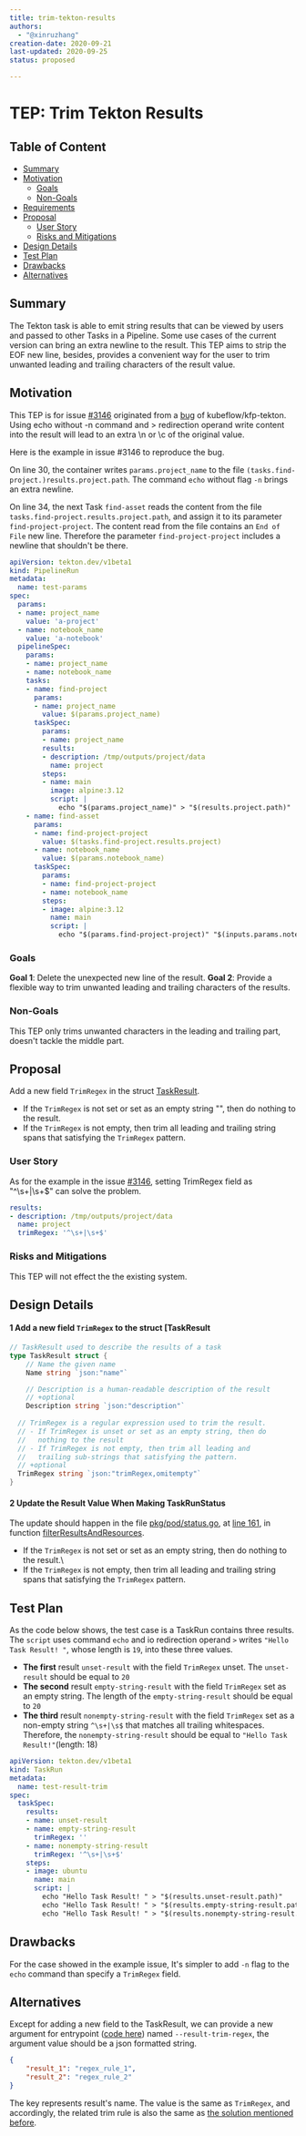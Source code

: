 ```yaml
---
title: trim-tekton-results
authors:
  - "@xinruzhang"
creation-date: 2020-09-21
last-updated: 2020-09-25
status: proposed

---
```




# TEP: Trim Tekton Results

## Table of Content

- [Summary](#summary)
- [Motivation](#motivation)
  - [Goals](#goals)
  - [Non-Goals](#non-goals)
- [Requirements](#requirements)
- [Proposal](#proposal)
  - [User Story](#user-story)
  - [Risks and Mitigations](#risks-and-mitigations)
- [Design Details](#design-details)
- [Test Plan](#test-plan)
- [Drawbacks](#drawbacks)
- [Alternatives](#alternatives)

## Summary

The Tekton task is able to emit string results that can be viewed by users and passed to other Tasks in a Pipeline. Some use cases of the current version can bring an extra newline to the result. This TEP aims to strip the EOF new line, besides, provides a convenient way for the user to trim unwanted leading and trailing characters of the result value.

## Motivation

This TEP is for issue [#3146](https://github.com/tektoncd/pipeline/issues/3146) originated from a [bug](https://github.com/kubeflow/kfp-tekton/issues/273) of kubeflow/kfp-tekton. Using echo without -n command and > redirection operand write content into the result will lead to an extra \n or \c of the original value.

Here is the example in issue #3146 to reproduce the bug.

On line 30, the container writes `params.project_name` to the file `(tasks.find-project.)results.project.path`. The command `echo` without flag `-n` brings an extra newline.

On line 34, the next Task `find-asset` reads the content from the file `tasks.find-project.results.project.path`, and assign it to its parameter `find-project-project`. The content read from the file contains an `End of File` new line. Therefore the parameter `find-project-project` includes a newline that shouldn't be there.

```yaml
apiVersion: tekton.dev/v1beta1
kind: PipelineRun
metadata:
  name: test-params
spec:
  params:
  - name: project_name
    value: 'a-project'
  - name: notebook_name
    value: 'a-notebook'
  pipelineSpec:
    params:
    - name: project_name
    - name: notebook_name
    tasks:
    - name: find-project
      params:
      - name: project_name
        value: $(params.project_name)
      taskSpec:
        params:
        - name: project_name
        results:
        - description: /tmp/outputs/project/data
          name: project
        steps:
        - name: main
          image: alpine:3.12
          script: |
            echo "$(params.project_name)" > "$(results.project.path)"
    - name: find-asset
      params:
      - name: find-project-project
        value: $(tasks.find-project.results.project)
      - name: notebook_name
        value: $(params.notebook_name)
      taskSpec:
        params:
        - name: find-project-project
        - name: notebook_name
        steps:
        - image: alpine:3.12
          name: main
          script: |
            echo "$(params.find-project-project)" "$(inputs.params.notebook_name)"
```

### Goals
**Goal 1**: Delete the unexpected new line of the result.
**Goal 2**: Provide a flexible way to trim unwanted leading and trailing characters of the results.

### Non-Goals
This TEP only trims unwanted characters in the leading and trailing part, doesn't tackle the middle part.

## Proposal

Add a new field `TrimRegex` in the struct [TaskResult](https://github.com/tektoncd/pipeline/blob/434c47daaf623a595e2010ec966a7e6dbedb2df6/pkg/apis/pipeline/v1beta1/task_types.go#L110).

- If the `TrimRegex` is not set or set as an empty string "", then do nothing to the result.
- If the `TrimRegex` is not empty, then trim all leading and trailing string spans that satisfying the `TrimRegex` pattern.

### User Story

As for the example in the issue [#3146](https://github.com/tektoncd/pipeline/issues/3146), setting TrimRegex field as "^\s+|\s+$" can solve the problem.

```yaml
results:
- description: /tmp/outputs/project/data
  name: project
  trimRegex: '^\s+|\s+$'
```

### Risks and Mitigations

This TEP will not effect the the existing system.


## Design Details
#### 1 Add a new field `TrimRegex` to the struct [TaskResult

```go
// TaskResult used to describe the results of a task
type TaskResult struct {
	// Name the given name
	Name string `json:"name"`

	// Description is a human-readable description of the result
	// +optional
	Description string `json:"description"`
  
  // TrimRegex is a regular expression used to trim the result.
  // - If TrimRegex is unset or set as an empty string, then do
  //   nothing to the result
  // - If TrimRegex is not empty, then trim all leading and 
  //   trailing sub-strings that satisfying the pattern.
  // +optional
  TrimRegex	string `json:"trimRegex,omitempty"`
}
```

#### 2 Update the Result Value When Making TaskRunStatus

The update should happen in the file [pkg/pod/status.go](https://github.com/tektoncd/pipeline/blob/434c47daaf623a595e2010ec966a7e6dbedb2df6/pkg/pod/status.go), at [line 161](https://github.com/tektoncd/pipeline/blob/434c47daaf623a595e2010ec966a7e6dbedb2df6/pkg/pod/status.go#L161), in function [filterResultsAndResources](https://github.com/tektoncd/pipeline/blob/434c47daaf623a595e2010ec966a7e6dbedb2df6/pkg/pod/status.go#L212).
- If the `TrimRegex` is not set or set as an empty string, then do nothing to the result.\
- If the `TrimRegex` is not empty, then trim all leading and trailing string spans that satisfying the `TrimRegex` pattern.


## Test Plan
As the code below shows, the test case is a TaskRun contains three results. The `script` uses command `echo` and io redirection operand `>` writes  `"Hello Task Result! "`, whose length is `19`,  into these three values.

- **The first** result `unset-result` with the field `TrimRegex` unset. The  `unset-result` should be equal to `20`
- **The second** result `empty-string-result` with the field `TrimRegex` set as an empty string. The length of the `empty-string-result` should be equal to `20`
- **The third** result `nonempty-string-result` with the field `TrimRegex` set as a non-empty string `^\s+|\s$` that  matches all trailing whitespaces. Therefore, the `nonempty-string-result` should be equal to  `"Hello Task Result!"`(length: 18)

```yaml
apiVersion: tekton.dev/v1beta1
kind: TaskRun
metadata:
  name: test-result-trim
spec:
  taskSpec:
    results:
    - name: unset-result
    - name: empty-string-result
      trimRegex: ''
    - name: nonempty-string-result
      trimRegex: '^\s+|\s+$'
    steps:
    - image: ubuntu
      name: main
      script: |
        echo "Hello Task Result! " > "$(results.unset-result.path)"
        echo "Hello Task Result! " > "$(results.empty-string-result.path)"
        echo "Hello Task Result! " > "$(results.nonempty-string-result.path)"
```

## Drawbacks
For the case showed in the example issue, It's simpler to add `-n` flag to the `echo` command than specify a `TrimRegex` field.

## Alternatives

Except for adding a new field to the TaskResult, we can provide a new argument for entrypoint ([code here](https://github.com/tektoncd/pipeline/blob/434c47daaf623a595e2010ec966a7e6dbedb2df6/pkg/pod/entrypoint.go#L122)) named `--result-trim-regex`, the argument value should be a json formatted string.
```json
{
	"result_1": "regex_rule_1",
	"result_2": "regex_rule_2"
}
```
The key represents result's name.
The value is the same as `TrimRegex`, and accordingly, the related trim rule is also the same as [the solution mentioned before](#2-update-the-result-value-when-making-taskrunstatus).